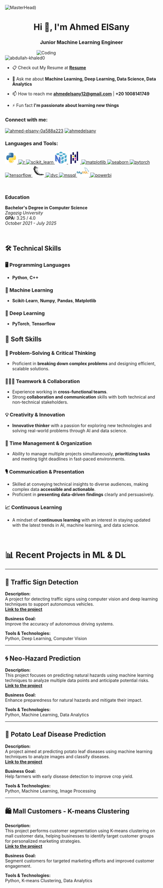 ![MasterHead](https://i.pinimg.com/originals/fc/71/63/fc71635c7f1b09ed30413f59bb749582.gif))
<h1 align="center">Hi 👋, I'm Ahmed ElSany</h1>
<h3 align="center"> Junior Machine Learning Engineer</h3>
<img align="right" alt="Coding" width="400" src="https://149695847.v2.pressablecdn.com/wp-content/uploads/2018/12/developer-dribbble.gif">

<p align="left"> <img src="https://komarev.com/ghpvc/?username=abdullah-khaled0&label=Profile%20views&color=0e75b6&style=flat" alt="abdullah-khaled0" /> </p>

- 📋 Check out My Resume at [**Resume**]([https://docs.google.com/document/d/1_1tkH33oggXdtNtLS1ek_hHgC8YEHGkb/edit?usp=sharing&ouid=114996828737559694387&rtpof=true&sd=true](https://drive.google.com/file/d/1dVe4Uh87FoR7PdmvI-cYf0QZLKEWDD82/view?usp=drive_link))

- 💬 Ask me about **Machine Learning, Deep Learning, Data Science, Data Analytics**

- 📫 How to reach me **ahmedelsany12@gmail.com** | **+20 1008141749**

- ⚡ Fun fact **I'm passionate about learning new things**


<h3 align="left">Connect with me:</h3>
<p align="left">
<a href="www.linkedin.com/in/ahmed-elsany-0a588a223" target="blank"><img align="center" src="https://raw.githubusercontent.com/rahuldkjain/github-profile-readme-generator/master/src/images/icons/Social/linked-in-alt.svg" alt="ahmed-elsany-0a588a223" height="30" width="40" /></a>
<a href="https://www.kaggle.com/ahmedelsany" target="blank"><img align="center" src="https://raw.githubusercontent.com/rahuldkjain/github-profile-readme-generator/master/src/images/icons/Social/kaggle.svg" alt="ahmedelsany" height="30" width="40" /></a>
</p>

<h3 align="left">Languages and Tools:</h3>
<p align="left">
<!-- Programming Languages -->
  <a href="https://www.python.org" target="_blank" rel="noreferrer"> 
    <img src="https://raw.githubusercontent.com/devicons/devicon/master/icons/python/python-original.svg" alt="python" width="40" height="40"/> 
  </a> 
  <a href="https://www.r-project.org/" target="_blank" rel="noreferrer"> 
    <img src="https://www.vectorlogo.zone/logos/r-project/r-project-icon.svg" alt="r" width="40" height="40"/> 
  </a> 

  <!-- Machine Learning -->
  <a href="https://scikit-learn.org/" target="_blank" rel="noreferrer"> 
    <img src="https://upload.wikimedia.org/wikipedia/commons/0/05/Scikit_learn_logo_small.svg" alt="scikit_learn" width="40" height="40"/> 
  </a> 
  <a href="https://numpy.org/" target="_blank" rel="noreferrer"> 
    <img src="https://raw.githubusercontent.com/devicons/devicon/master/icons/numpy/numpy-original.svg" alt="numpy" width="40" height="40"/> 
  </a> 
  <a href="https://pandas.pydata.org/" target="_blank" rel="noreferrer"> 
    <img src="https://raw.githubusercontent.com/devicons/devicon/2ae2a900d2f041da66e950e4d48052658d850630/icons/pandas/pandas-original.svg" alt="pandas" width="40" height="40"/> 
  </a> 
  <a href="https://matplotlib.org/" target="_blank" rel="noreferrer"> 
    <img src="https://upload.wikimedia.org/wikipedia/commons/8/84/Matplotlib_icon.svg" alt="matplotlib" width="40" height="40"/> 
  </a> 
    <a href="https://seaborn.pydata.org/" target="_blank" rel="noreferrer"> 
    <img src="https://seaborn.pydata.org/_images/logo-mark-lightbg.svg" alt="seaborn" width="40" height="40"/> 
  </a>

  <!-- Deep Learning -->
  <a href="https://pytorch.org/" target="_blank" rel="noreferrer"> 
    <img src="https://upload.wikimedia.org/wikipedia/commons/1/10/PyTorch_logo_icon.svg" alt="pytorch" width="40" height="40"/> 
  </a> 
  <a href="https://www.tensorflow.org" target="_blank" rel="noreferrer"> 
    <img src="https://www.vectorlogo.zone/logos/tensorflow/tensorflow-icon.svg" alt="tensorflow" width="40" height="40"/> 
  </a> 

  <!-- Deployment & MLOps -->
  <a href="https://flask.palletsprojects.com/" target="_blank" rel="noreferrer"> 
    <img src="https://raw.githubusercontent.com/devicons/devicon/master/icons/flask/flask-original.svg" alt="flask" width="40" height="40"/> 
  </a> 
  <a href="https://dvc.org/" target="_blank" rel="noreferrer"> 
    <img src="https://avatars.githubusercontent.com/u/6848798?s=280&v=4" alt="dvc" width="40" height="40"/> 

  <!-- Data Science & BI -->
  <a href="https://www.microsoft.com/en-us/sql-server" target="_blank" rel="noreferrer"> 
    <img src="https://www.svgrepo.com/show/303229/microsoft-sql-server-logo.svg" alt="mssql" width="40" height="40"/> 
  </a> 
  <a href="https://www.mysql.com/" target="_blank" rel="noreferrer"> 
    <img src="https://raw.githubusercontent.com/devicons/devicon/master/icons/mysql/mysql-original-wordmark.svg" alt="mysql" width="40" height="40"/> 
  </a> 
  <a href="https://powerbi.microsoft.com/" target="_blank" rel="noreferrer"> 
    <img src="https://www.vectorlogo.zone/logos/microsoft_powerbi/microsoft_powerbi-icon.svg" alt="powerbi" width="40" height="40"/> 
  </a> 
</p>

<br>

### Education
**Bachelor's Degree in Computer Science**  
*Zagazig University*  
**GPA:** 3.25 / 4.0  
*October 2021 - July 2025*


<br>

## 🛠️ Technical Skills

### 🖥️ Programming Languages
- **Python**, **C++**

### 🤖 Machine Learning
- **Scikit-Learn**, **Numpy**, **Pandas**, **Matplotlib**

### 🧠 Deep Learning
- **PyTorch**, **Tensorflow**


## 🌟 Soft Skills
### 🎯 Problem-Solving & Critical Thinking
- Proficient in **breaking down complex problems** and designing efficient, scalable solutions.
  
### 🧑‍🤝‍🧑 Teamwork & Collaboration
- Experience working in **cross-functional teams**.
- Strong **collaboration and communication** skills with both technical and non-technical stakeholders.

### 💡 Creativity & Innovation
- **Innovative thinker** with a passion for exploring new technologies and solving real-world problems through AI and data science.

### 📅 Time Management & Organization
- Ability to manage multiple projects simultaneously, **prioritizing tasks** and meeting tight deadlines in fast-paced environments.

### 🎙️ Communication & Presentation
- Skilled at conveying technical insights to diverse audiences, making complex data **accessible and actionable**.
- Proficient in **presenting data-driven findings** clearly and persuasively.

### 📈 Continuous Learning
- A mindset of **continuous learning** with an interest in staying updated with the latest trends in AI, machine learning, and data science.

<br>

# 📊 Recent Projects in ML & DL

---
## 🚦 **Traffic Sign Detection**  
**Description:**  
A project for detecting traffic signs using computer vision and deep learning techniques to support autonomous vehicles.  
[**Link to the project**](https://github.com/AhmedElsany29/Traffic-Sign-Detection)

**Business Goal:**  
Improve the accuracy of autonomous driving systems.

**Tools & Technologies:**  
Python, Deep Learning, Computer Vision  

---

## 🌀 **Neo-Hazard Prediction**  
**Description:**  
This project focuses on predicting natural hazards using machine learning techniques to analyze multiple data points and anticipate potential risks.  
[**Link to the project**](https://github.com/AhmedElsany29/Neo-Hazard-Prediction)

**Business Goal:**  
Enhance preparedness for natural hazards and mitigate their impact.

**Tools & Technologies:**  
Python, Machine Learning, Data Analytics  

---


## 🍃 **Potato Leaf Disease Prediction**  
**Description:**  
A project aimed at predicting potato leaf diseases using machine learning techniques to analyze images and classify diseases.  
[**Link to the project**](https://github.com/AhmedElsany29/Potato-Leaf-Disease-Prediction)

**Business Goal:**  
Help farmers with early disease detection to improve crop yield.

**Tools & Technologies:**  
Python, Machine Learning, Image Processing  

---

## 🛍️ **Mall Customers - K-means Clustering**  
**Description:**  
This project performs customer segmentation using K-means clustering on mall customer data, helping businesses to identify target customer groups for personalized marketing strategies.  
[**Link to the project**](https://github.com/AhmedElsany29/Mall_Customers-K-means-clustering-Public)

**Business Goal:**  
Segment customers for targeted marketing efforts and improved customer engagement.

**Tools & Technologies:**  
Python, K-means Clustering, Data Analytics  




